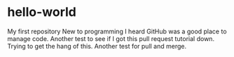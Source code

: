 # hello-world
My first repository
New to programming I heard GitHub was a good place to manage code. 
Another test to see if I got this pull request tutorial down.
Trying to get the hang of this.
Another test for pull and merge.
